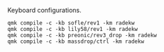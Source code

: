 Keyboard configurations.

```
qmk compile -c -kb sofle/rev1 -km radekw
qmk compile -c -kb lily58/rev1 -km radekw
qmk compile -c -kb preonic/rev3_drop -km radekw
qmk compile -c -kb massdrop/ctrl -km radekw
```

